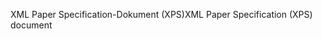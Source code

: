 <span data-ttu-id="e53f0-101">XML Paper Specification-Dokument (XPS)</span><span class="sxs-lookup"><span data-stu-id="e53f0-101">XML Paper Specification (XPS) document</span></span>